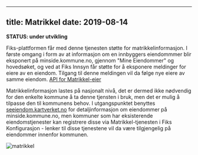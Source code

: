 
---
title: Matrikkel
date: 2019-08-14
---

**STATUS: under utvikling**

Fiks-plattformen får med denne tjenesten støtte for matrikkelinformasjon. I første omgang i form av at informasjon om en innbyggers eiendommmer blir eksponert på minside.kommune.no, gjennom "Mine Eiendommer" og hovedsøket, og ved at Fiks Innsyn får støtte for å eksponere meldinger for eiere av en eiendom. Tilgang til denne meldingen vil da følge nye eiere av samme eiendom. [API for Matrikkel-eier](https://editor.swagger.io/?url=https://ks-no.github.io/api/matrikkel-eier-api-v1.json)

Matrikkelinformasjon lastes på nasjonalt nivå, det er dermed ikke nødvendig for den enkelte kommune å ta denne tjensten i bruk, men det er mulig å tilpasse den til kommunens behov. I utgangspunktet benyttes  [seeiendom.kartverket.no](https://seeiendom.kartverket.no) for detaljinformasjon om eiendommer på minside.kommune.no, men kommuner som har eksisterende eiendomstjenester kan registrere disse via Matrikkel-tjenesten i Fiks Konfigurasjon - lenker til disse tjenestene vil da være tilgjengelig på eiendommer innenfor kommunen. 

![matrikkel](/images/matrikkel.png "Matrikkel")
